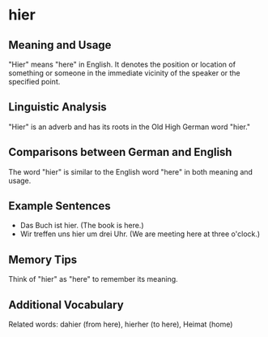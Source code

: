 # hier
## Meaning and Usage
"Hier" means "here" in English. It denotes the position or location of something or someone in the immediate vicinity of the speaker or the specified point.

## Linguistic Analysis
"Hier" is an adverb and has its roots in the Old High German word "hier."

## Comparisons between German and English
The word "hier" is similar to the English word "here" in both meaning and usage.

## Example Sentences
- Das Buch ist hier. (The book is here.)
- Wir treffen uns hier um drei Uhr. (We are meeting here at three o'clock.)

## Memory Tips
Think of "hier" as "here" to remember its meaning.

## Additional Vocabulary
Related words: dahier (from here), hierher (to here), Heimat (home)